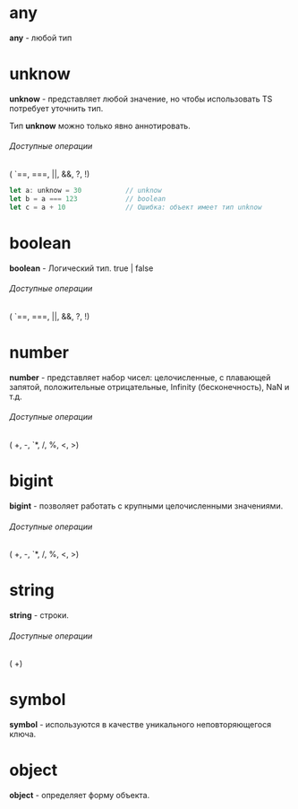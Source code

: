 
# any

**any** - любой тип

# unknow

**unknow** - представляет любой значение, но чтобы использовать TS потребует уточнить тип.

Тип **unknow** можно только явно аннотировать.

###### Доступные операции

( `==, ===, ||, &&, ?, !)

```ts
let a: unknow = 30           // unknow
let b = a === 123            // boolean
let c = a + 10               // Ошибка: объект имеет тип unknow
```

# boolean

**boolean** - Логический тип. true | false

###### Доступные операции

( `==, ===, ||, &&, ?, !)

# number

**number** - представляет набор чисел: целочисленные, с плавающей запятой, положительные отрицательные, Infinity (бесконечность), NaN и т.д.

###### Доступные операции

( +, -, `*, /, %, <, >)

# bigint

**bigint** - позволяет работать с крупными целочисленными значениями.

###### Доступные операции

( +, -, `*, /, %, <, >)

# string

**string** - строки.

###### Доступные операции

( +)

# symbol

**symbol** - используются в качестве уникального неповторяющегося ключа.

# object

**object** - определяет форму объекта.